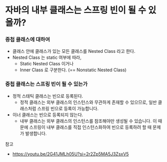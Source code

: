 # 자바의 내부 클래스는 스프링 빈이 될 수 있을까?

### 중첩 클래스에 대하여
 * 클래스 안에 클래스가 있는 모든 클래스를 Nested Class 라고 한다.
 * Nested Class 는 static 여부에 따라,
   * Static Nested Class 이거나
   * Inner Class 로 구분한다. (== Nonstatic Nested Class)

### 중첩 클래스는 스프링 빈이 될 수 있는가
 * 정적 스태틱 클래스는 빈으로 등록된다.
    *  정적 클래스는 외부 클래스의 인스턴스와 무관하게 존재할 수 있으므로, 일반 클래스처럼 스프링 빈으로 등록이 가능합니다. 
 * 이너 클래스는 빈으로 등록되지 않는다.
    *  내부 클래스는 외부 클래스의 인스턴스를 참조해야만 생성될 수 있습니다. 이 때문에 스프링이 내부 클래스를 직접 인스턴스화하여 빈으로 등록하려 할 때 문제가 발생합니다.   

참고
- https://youtu.be/2G41JMLh05U?si=2r2Zp5MA5J3ZsxV5

